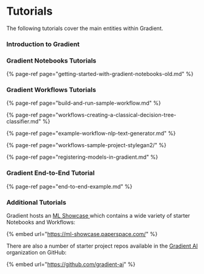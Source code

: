 # Tutorials

The following tutorials cover the main entities within Gradient. 

### Introduction to Gradient

### Gradient Notebooks Tutorials

{% page-ref page="getting-started-with-gradient-notebooks-old.md" %}

### Gradient Workflows Tutorials

{% page-ref page="build-and-run-sample-workflow.md" %}

{% page-ref page="workflows-creating-a-classical-decision-tree-classifier.md" %}

{% page-ref page="example-workflow-nlp-text-generator.md" %}

{% page-ref page="workflows-sample-project-stylegan2/" %}

{% page-ref page="registering-models-in-gradient.md" %}

### Gradient End-to-End Tutorial

{% page-ref page="end-to-end-example.md" %}

### Additional Tutorials

Gradient hosts an [ML Showcase ](https://ml-showcase.paperspace.com/)which contains a wide variety of starter Notebooks and Workflows:

{% embed url="https://ml-showcase.paperspace.com/" %}

There are also a number of starter project repos available in the [Gradient AI](https://github.com/gradient-ai) organization on GitHub:

{% embed url="https://github.com/gradient-ai" %}



